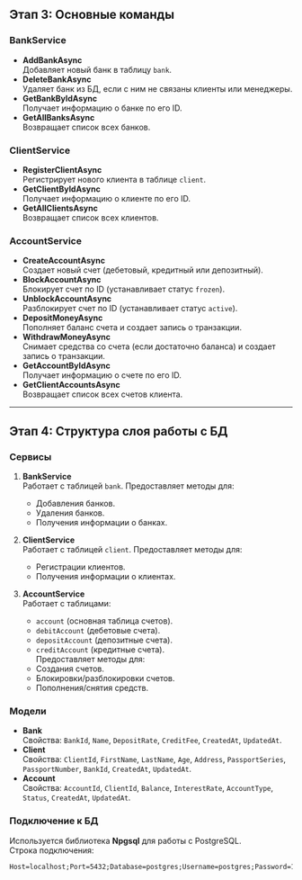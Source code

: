 ## Этап 3: Основные команды

### **BankService**
- **AddBankAsync**  
  Добавляет новый банк в таблицу `bank`.
- **DeleteBankAsync**  
  Удаляет банк из БД, если с ним не связаны клиенты или менеджеры.
- **GetBankByIdAsync**  
  Получает информацию о банке по его ID.
- **GetAllBanksAsync**  
  Возвращает список всех банков.

### **ClientService**
- **RegisterClientAsync**  
  Регистрирует нового клиента в таблице `client`.
- **GetClientByIdAsync**  
  Получает информацию о клиенте по его ID.
- **GetAllClientsAsync**  
  Возвращает список всех клиентов.

### **AccountService**
- **CreateAccountAsync**  
  Создает новый счет (дебетовый, кредитный или депозитный).
- **BlockAccountAsync**  
  Блокирует счет по ID (устанавливает статус `frozen`).
- **UnblockAccountAsync**  
  Разблокирует счет по ID (устанавливает статус `active`).
- **DepositMoneyAsync**  
  Пополняет баланс счета и создает запись о транзакции.
- **WithdrawMoneyAsync**  
  Снимает средства со счета (если достаточно баланса) и создает запись о транзакции.
- **GetAccountByIdAsync**  
  Получает информацию о счете по его ID.
- **GetClientAccountsAsync**  
  Возвращает список всех счетов клиента.

---

## Этап 4: Структура слоя работы с БД

### **Сервисы**
1. **BankService**  
   Работает с таблицей `bank`. Предоставляет методы для:
   - Добавления банков.
   - Удаления банков.
   - Получения информации о банках.

2. **ClientService**  
   Работает с таблицей `client`. Предоставляет методы для:
   - Регистрации клиентов.
   - Получения информации о клиентах.

3. **AccountService**  
   Работает с таблицами:
   - `account` (основная таблица счетов).
   - `debitAccount` (дебетовые счета).
   - `depositAccount` (депозитные счета).
   - `creditAccount` (кредитные счета).  
   Предоставляет методы для:
   - Создания счетов.
   - Блокировки/разблокировки счетов.
   - Пополнения/снятия средств.

### **Модели**
- **Bank**  
  Свойства: `BankId`, `Name`, `DepositRate`, `CreditFee`, `CreatedAt`, `UpdatedAt`.
- **Client**  
  Свойства: `ClientId`, `FirstName`, `LastName`, `Age`, `Address`, `PassportSeries`, `PassportNumber`, `BankId`, `CreatedAt`, `UpdatedAt`.
- **Account**  
  Свойства: `AccountId`, `ClientId`, `Balance`, `InterestRate`, `AccountType`, `Status`, `CreatedAt`, `UpdatedAt`.

### **Подключение к БД**
Используется библиотека **Npgsql** для работы с PostgreSQL.  
Строка подключения:
```plaintext
Host=localhost;Port=5432;Database=postgres;Username=postgres;Password=159753521;
